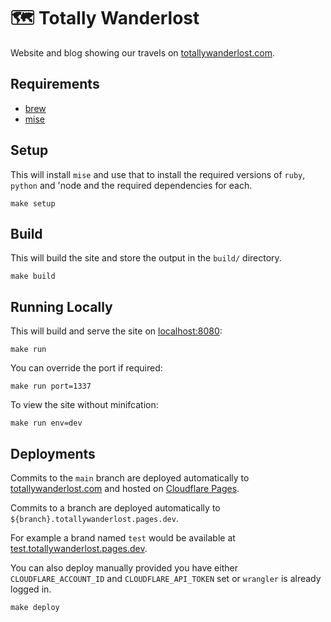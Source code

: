 # 🗺 Totally Wanderlost

Website and blog showing our travels on [totallywanderlost.com](https://totallywanderlost.com).

## Requirements

- [brew](https://brew.sh)
- [mise](https://github.com/jdx/mise)

## Setup

This will install `mise` and use that to install the required versions
of `ruby`, `python` and 'node and the required dependencies for each.

    make setup

## Build

This will build the site and store the output in the `build/` directory.

    make build

## Running Locally

This will build and serve the site on [localhost:8080](http://localhost:8080):

    make run

You can override the port if required:

    make run port=1337

To view the site without minifcation:

    make run env=dev

## Deployments

Commits to the `main` branch are deployed automatically to [totallywanderlost.com](https://totallywanderlost.com) and hosted on [Cloudflare Pages](https://pages.cloudflare.com/).

Commits to a branch are deployed automatically to `${branch}.totallywanderlost.pages.dev`.

For example a brand named `test` would be available at [test.totallywanderlost.pages.dev](https://test.totallywanderlost.pages.dev).

You can also deploy manually provided you have either `CLOUDFLARE_ACCOUNT_ID` and
`CLOUDFLARE_API_TOKEN` set or `wrangler` is already logged in.

    make deploy
